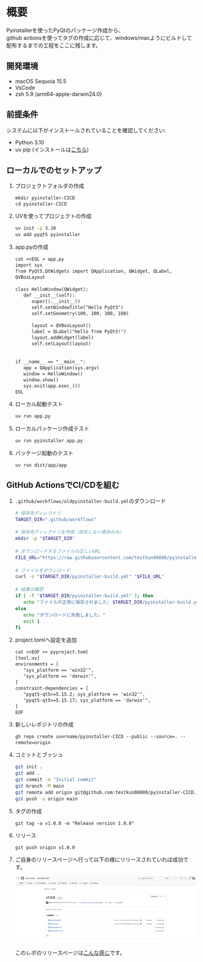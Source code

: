 # 概要
Pyinstallerを使ったPyQtのパッケージ作成から、  
github actionsを使ってタグの作成に応じて、windows/macようにビルドして配布するまでの工程をここに残します。

## 開発環境
- macOS Sequoia 15.5
- VsCode
- zsh 5.9 (arm64-apple-darwin24.0)

## 前提条件

システムに以下がインストールされていることを確認してください:

- Python 3.10
- uv pip (インストールは[こちら](https://docs.astral.sh/uv/getting-started/installation/))


## ローカルでのセットアップ

1. プロジェクトフォルダの作成
   ```
   mkdir pyinstaller-CICD
   cd pyinstaller-CICD
   ```

2. UVを使ってプロジェクトの作成
    ```zsh
    uv init -p 3.10
    uv add pyqt5 pyinstaller
    ```
3. app.pyの作成
   ```
   cat <<EOL > app.py
   import sys
   from PyQt5.QtWidgets import QApplication, QWidget, QLabel, QVBoxLayout

   class HelloWindow(QWidget):
      def __init__(self):
         super().__init__()
         self.setWindowTitle("Hello PyQt5")
         self.setGeometry(100, 100, 300, 100)

         layout = QVBoxLayout()
         label = QLabel("Hello from PyQt5!")
         layout.addWidget(label)
         self.setLayout(layout)


   if __name__ == "__main__":
      app = QApplication(sys.argv)
      window = HelloWindow()
      window.show()
      sys.exit(app.exec_())
   EOL
   ```

4. ローカル起動テスト
   ```zsh
   uv run app.py
   ```
5. ローカルパッケージ作成テスト
   ```zsh
   uv run pyinstaller app.py
   ```
6. パッケージ起動のテスト
   ```
   uv run dist/app/app 
   ```

## GitHub ActionsでCI/CDを組む

1. `.github/workflows/oldpyinstaller-build.yml`のダウンロード  
   ```zsh
   # 保存先ディレクトリ
   TARGET_DIR=".github/workflows"

   # 保存先ディレクトリを作成（存在しない場合のみ）
   mkdir -p "$TARGET_DIR"

   # ダウンロードするファイルの正しいURL
   FILE_URL="https://raw.githubusercontent.com/testkun08080/pyinstaller-CICD/main/.github/workflows/pyinstaller-build.yml"

   # ファイルをダウンロード
   curl -o "$TARGET_DIR/pyinstaller-build.yml" "$FILE_URL"

   # 結果の確認
   if [ -f "$TARGET_DIR/pyinstaller-build.yml" ]; then
      echo "ファイルが正常に保存されました: $TARGET_DIR/pyinstaller-build.yml"
   else
      echo "ダウンロードに失敗しました。"
      exit 1
   fi
   ```

2. project.tomlへ設定を追加
   ```
   cat <<EOF >> pyproject.toml
   [tool.uv]
   environments = [
      "sys_platform == 'win32'",
      "sys_platform == 'darwin'",
   ]
   constraint-dependencies = [
      "pyqt5-qt5<=5.15.2; sys_platform == 'win32'",
      "pyqt5-qt5>=5.15.17; sys_platform == 'darwin'",
   ]
   EOF
   ```

3. 新しいレポジトリの作成
   ```
   gh repo create username/pyinstaller-CICD --public --source=. --remote=origin
   ```

4. コミットとプッシュ
   ```bash
   git init .
   git add .
   git commit -m "Initial commit"
   git branch -M main
   git remote add origin git@github.com:testkun08080/pyinstaller-CICD.git
   git push -u origin main
   ```

5. タグの作成
   ```
   git tag -a v1.0.0 -m "Release version 1.0.0"
   ```
6. リリース
   ```
   git push origin v1.0.0
   ```
7. ご自身のリリースページへ行って以下の様にリリースされていれば成功です。

   <img src="https://github.com/testkun08080/pyinstaller-CICD/blob/main/docs/sample-release.png">
   
   このレポのリリースページは[こんな感じ](https://github.com/testkun08080/pyinstaller-CICD/releases)です。

